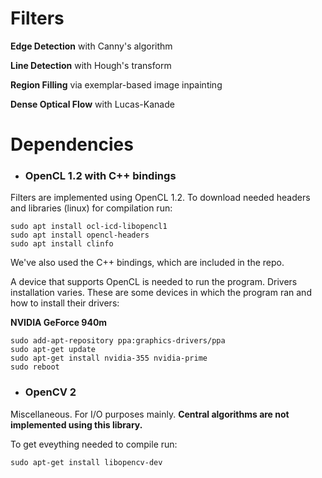 # Filters

**Edge Detection** with Canny's algorithm

**Line Detection** with Hough's transform

**Region Filling** via exemplar-based image inpainting

**Dense Optical Flow** with Lucas-Kanade


# Dependencies
* ### OpenCL 1.2 with C++ bindings
Filters are implemented using OpenCL 1.2. To download needed headers and libraries (linux) for compilation run:

```shell
sudo apt install ocl-icd-libopencl1
sudo apt install opencl-headers
sudo apt install clinfo
```

We've also used the C++ bindings, which are included in the repo.

A device that supports OpenCL is needed to run the program. Drivers installation varies. These are some devices in which the program ran and how to install their drivers:

**NVIDIA GeForce 940m**

```shell
sudo add-apt-repository ppa:graphics-drivers/ppa
sudo apt-get update
sudo apt-get install nvidia-355 nvidia-prime
sudo reboot
```


* ### OpenCV 2
Miscellaneous. For I/O purposes mainly. **Central algorithms are not implemented using this library.**

To get eveything needed to compile run:

```shell
sudo apt-get install libopencv-dev
```
